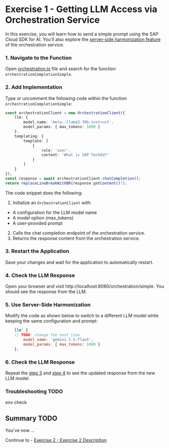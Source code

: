 # Exercise 1 - Getting LLM Access via Orchestration Service

In this exercise, you will learn how to send a simple prompt using the SAP Cloud SDK for AI. 
You’ll also explore the [server-side harmonization feature](https://help.sap.com/docs/sap-ai-core/sap-ai-core-service-guide/harmonized-api?locale=en-US) of the orchestration service.

### 1. Navigate to the Function
Open [orchestration.ts](../app/src/orchestration.ts) file and search for the function `orchestrationCompletionSimple`.

### 2. Add Implementation
Type or uncomment the following code within the function `orchestrationCompletionSimple`:
```typescript
const orchestrationClient = new OrchestrationClient({
    llm: {
        model_name: 'meta--llama3-70b-instruct',
        model_params: { max_tokens: 1000 }
    },
    templating: {
        template: [
            {
                role: 'user',
                content: 'What is SAP TechEd?'
            }
        ]
    }
});
const response = await orchestrationClient.chatCompletion();
return replaceLineBreakWithBR(response.getContent()!);
```
The code snippet does the following:
1. Initialize an `OrchestrationClient` with:
  - A configuration for the LLM model name
  - A model option (max_tokens)
  - A user-provided prompt
2. Calls the chat completion endpoint of the orchestration service.
3. Returns the response content from the orchestration service.

### 3. Restart the Application
Save your changes and wait for the application to automatically restart.

### 4. Check the LLM Response
Open your browser and visit http://localhost:8080/orchestration/simple. You should see the response from the LLM.

### 5. Use Server-Side Harmonization
Modify the code as shown below to switch to a different LLM model while keeping the same configuration and prompt:
```javascript
    llm: {
    // TODO: change the next line
        model_name: 'gemini-1.5-flash',
        model_params: { max_tokens: 1000 }
    },
```

### 6. Check the LLM Response
Repeat the [step 3](#3-restart-the-application) and [step 4](#4-check-the-llm-response) to see the updated response from the new LLM model.


### Troubleshooting TODO
env check

## Summary TODO

You've now ...

Continue to - [Exercise 2 - Exercise 2 Description](../ex2/README.md)

